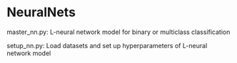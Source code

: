 # NeuralNets

master_nn.py: L-neural network model for binary or multiclass classification

setup_nn.py: Load datasets and set up hyperparameters of L-neural network model
